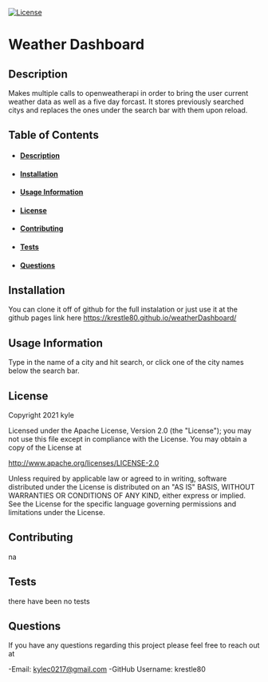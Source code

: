 [![License](https://img.shields.io/badge/License-Apache%202.0-blue.svg)](https://opensource.org/licenses/Apache-2.0) 
# Weather Dashboard
## Description
Makes multiple calls to openweatherapi in order to bring the user current weather data as well as a five day forcast. It stores previously searched citys and replaces the ones under the search bar with them upon reload.  
## Table of Contents
- #### [Description](##-description)
- #### [Installation](##-Installation)
- #### [Usage Information](##-usage-information)
- #### [License](##-license)
- #### [Contributing](##-contributing)
- #### [Tests](##-tests)
- #### [Questions](##-questions)



## Installation
You can clone it off of github for the full instalation or just use it at the github pages link here https://krestle80.github.io/weatherDashboard/
## Usage Information
Type in the name of a city and hit search, or click one of the city names below the search bar.
## License
Copyright  2021  kyle
 
 Licensed under the Apache License, Version 2.0 (the "License");
 you may not use this file except in compliance with the License.
 You may obtain a copy of the License at
 
 http://www.apache.org/licenses/LICENSE-2.0
 
 Unless required by applicable law or agreed to in writing, software
 distributed under the License is distributed on an "AS IS" BASIS,
 WITHOUT WARRANTIES OR CONDITIONS OF ANY KIND, either express or implied.
 See the License for the specific language governing permissions and
 limitations under the License.
## Contributing
na
## Tests 
there have been no tests
## Questions
If you have any questions regarding this project please feel free to reach out at 

-Email: kylec0217@gmail.com 
-GitHub Username: krestle80 